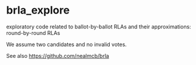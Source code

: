 # brla_explore
exploratory code related to ballot-by-ballot RLAs and their approximations: round-by-round RLAs

We assume two candidates and no invalid votes. 

See also https://github.com/nealmcb/brla
